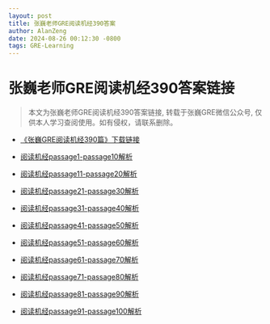 ```yaml
---
layout: post
title: 张巍老师GRE阅读机经390答案
author: AlanZeng
date: 2024-08-26 00:12:30 -0800
tags: GRE-Learning
---
```


# 张巍老师GRE阅读机经390答案链接
> 本文为张巍老师GRE阅读机经390答案链接, 转载于张巍GRE微信公众号, 仅供本人学习查阅使用。如有侵权，请联系删除。
- [《张巍GRE阅读机经390篇》下载链接](https://drive.alanzeng.com/api/raw/?path=/GRE/%E5%BC%A0%E5%B7%8DGRE%E5%A1%AB%E7%A9%BA%E6%9C%BA%E7%BB%8F1800%E9%A2%98%EF%BC%88%E9%9A%BE%E5%BA%A6%E5%88%86%E7%BA%A7%E7%89%88%EF%BC%89.pdf)

- [阅读机经passage1-passage10解析](https://mp.weixin.qq.com/s/IXriI85u56ZGZZRZK_7f6Q)
- [阅读机经passage11-passage20解析](https://mp.weixin.qq.com/s/SM-Z1tuGUUHPFyZHJsltPQ)
- [阅读机经passage21-passage30解析](https://mp.weixin.qq.com/s/1Izqsb3LsBEfljD9DgwIrw)
- [阅读机经passage31-passage40解析](https://mp.weixin.qq.com/s/xFRGzQjmdLn5VsvEMBaSfg)
- [阅读机经passage41-passage50解析]()
- [阅读机经passage51-passage60解析]()
- [阅读机经passage61-passage70解析]()
- [阅读机经passage71-passage80解析]()
- [阅读机经passage81-passage90解析]()
- [阅读机经passage91-passage100解析]()
